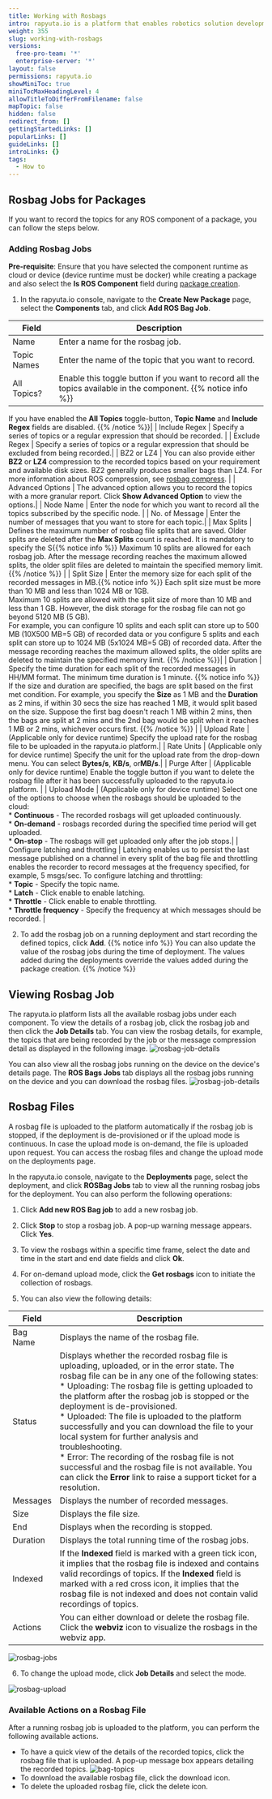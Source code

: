 ```yaml
---
title: Working with Rosbags
intro: rapyuta.io is a platform that enables robotics solution development by providing the necessary software infrastructure and facilitating the interaction between multiple stakeholders who contribute to the solution development.
weight: 355
slug: working-with-rosbags
versions:
  free-pro-team: '*'
  enterprise-server: '*'
layout: false
permissions: rapyuta.io
showMiniToc: true
miniTocMaxHeadingLevel: 4
allowTitleToDifferFromFilename: false
mapTopic: false
hidden: false
redirect_from: []
gettingStartedLinks: []
popularLinks: []
guideLinks: []
introLinks: {}
tags:
  - How to
---
```

## Rosbag Jobs for Packages
If you want to record the topics for any ROS component of a package, you can follow the steps below.

### Adding Rosbag Jobs

**Pre-requisite**: Ensure that you have selected the component runtime as cloud or device (device runtime must be docker) while creating a package and also select the **Is ROS Component** field during [package creation](/3_how-tos/33_software-development/333_create-packages/).

1. In the rapyuta.io console, navigate to the **Create New Package** page, select the **Components** tab, and click **Add ROS Bag Job**.

| Field | Description |
| ---   | --- |  
| Name | Enter a name for the rosbag job. |
| Topic Names | Enter the name of the topic that you want to record.|
| All Topics? | Enable this toggle button if you want to record all the topics available in the component. {{% notice info %}}
If you have enabled the **All Topics** toggle-button, **Topic Name** and  **Include Regex** fields are disabled.
{{% /notice %}}|
| Include Regex | Specify a series of topics or a regular expression that should be recorded. |
| Exclude Regex | Specify a series of topics or a regular expression that should be excluded from being recorded.|
| BZ2 or LZ4 | You can also provide either **BZ2** or **LZ4** compression to the recorded topics based on your requirement and available disk sizes. BZ2 generally produces smaller bags than LZ4. For more information about ROS compression, see [rosbag compress](http://wiki.ros.org/rosbag/Commandline#rosbag_compress). |
| Advanced Options | The advanced option allows you to record the topics with a more granular report. Click **Show Advanced Option** to view the options.|
| Node Name | Enter the node for which you want to record all the topics subscribed by the specific node. <validate> |
| No. of Message | Enter the number of messages that you want to store for each topic.|
| Max Splits | Defines the maximum number of rosbag file splits that are saved. Older splits are deleted after the **Max Splits** count is reached. It is mandatory to specify the S{{% notice info %}}
Maximum 10 splits are allowed for each rosbag job. After the message recording reaches the maximum allowed splits, the older split files are deleted to maintain the specified memory limit. 
{{% /notice %}} |
| Split Size | Enter the memory size for each split of the recorded messages in MB.{{% notice info %}}
Each split size must be more than 10 MB and less than 1024 MB or 1GB. </br> Maximum 10 splits are allowed with the split size of more than 10 MB and less than 1 GB. However, the disk storage for the rosbag file can not go beyond 5120 MB (5 GB).</br>
For example, you can configure 10 splits and each split can store up to 500 MB (10X500 MB=5 GB)  of recorded data or you configure 5 splits and each split can store up to 1024 MB (5x1024 MB=5 GB)  of recorded data. After the message recording reaches the maximum allowed splits, the older splits are deleted to maintain the specified memory limit. 
{{% /notice %}}|
| Duration | Specify the time duration for each split of the recorded messages in HH/MM format. The minimum time duration is 1 minute. {{% notice info %}}
If the size and duration are specified, the bags are split based on the first met condition. For example, you specify the **Size** as 1 MB and the **Duration** as 2 mins, if within 30 secs the size has reached 1 MB, it would split based on the size. Suppose the first bag doesn't reach 1 MB within 2 mins, then the bags are split at 2 mins and the 2nd bag would be split when it reaches 1 MB or 2 mins, whichever occurs first.
{{% /notice %}} |
| Upload Rate | (Applicable only for device runtime) Specify the upload rate for the rosbag file to be uploaded in the rapyuta.io platform.|
| Rate Units | (Applicable only for device runtime) Specify the unit for the upload rate from the drop-down menu. You can select **Bytes/s**, **KB/s**, or**MB/s**.|
| Purge After | (Applicable only for device runtime) Enable the toggle button if you want to delete the rosbag file after it has been successfully uploaded to the rapyuta.io platform. |
| Upload Mode | (Applicable only for device runtime) Select one of the options to choose when the rosbags should be uploaded to the cloud: <br> * **Continuous** - The recorded rosbags will get uploaded continuously. <br> * **On-demand** - rosbags recorded during the specified time period will get uploaded. <!--note needs to be added --><br> * **On-stop** - The rosbags will get uploaded only after the job stops.|
| Configure latching and throttling | Latching enables us to persist the last message published on a channel in every split of the bag file and throttling enables the recorder to record messages at the frequency specified, for example, 5 msgs/sec. To configure latching and throttling:<br> * **Topic** - Specify the topic name. <br> * **Latch** - Click enable to enable latching. <br> * **Throttle** - Click enable to enable throttling. <br> * **Throttle frequency** - Specify the frequency at which messages should be recorded. |

2. To add the rosbag job on a running deployment and start recording the defined topics, click **Add**.
{{% notice info %}}
You can also update the value of the rosbag jobs during the time of deployment. The values added during the deployments override the values added during the package creation. 
{{% /notice %}}    

## Viewing Rosbag Job

The rapyuta.io platform lists all the available rosbag jobs under each component. To view the details of a rosbag job, click the rosbag job and then click the **Job Details** tab. You can view the rosbag details, for example, the topics that are being recorded by the job or the message compression detail as displayed in the following image.
![rosbag-job-details](/images/dev-guide/rosbag-jobs/rosbag-job-details.png?classes=border,shadow&width=30pc)

You can also view all the rosbag jobs running on the device on the device's details page. The **ROS Bags Jobs** tab displays all the rosbag jobs running on the device and you can download the rosbag files.
![rosbag-job-details](/images/dev-guide/rosbag-jobs/rosbag-job-device-details.png?classes=border,shadow&width=60pc)

## Rosbag Files

A rosbag file is uploaded to the platform automatically if the rosbag job is stopped, if the deployment is de-provisioned or if the upload mode is continuous. In case the upload mode is on-demand, the file is uploaded upon request. 
You can access the rosbag files and change the upload mode on the deployments page. 

In the rapyuta.io console, navigate to the **Deployments** page, select the deployment, and click **ROSBag Jobs** tab to view all the running rosbag jobs for the deployment. You can also perform the following operations:

1. Click **Add new ROS Bag job** to add a new rosbag job.

2. Click **Stop** to stop a rosbag job. A pop-up warning message appears. Click **Yes**.

3. To view the rosbags within a specific time frame, select the date and time in the start and end date fields and click **Ok**.

4. For on-demand upload mode, click the **Get rosbags** icon to initiate the collection of rosbags.

5. You can also view the following details:
 
| Field | Description |
| ---   | --- |  
| Bag Name | Displays the name of the rosbag file. |
| Status | Displays whether the recorded rosbag file is uploading, uploaded, or in the error state. The rosbag file can be in any one of the following states: <br> * Uploading: The rosbag file is getting uploaded to the platform after the rosbag job is stopped or the deployment is de-provisioned. <br> * Uploaded:  The file is uploaded to the platform successfully and you can download the file to your local system for further analysis and troubleshooting. <br> * Error: The recording of the rosbag file is not successful and the rosbag file is not available. You can click the **Error** link to raise a support ticket for a resolution. |
| Messages | Displays the number of recorded messages.|
| Size | Displays the file size.|
| End | Displays when the recording is stopped.|
| Duration | Displays the total running time of the rosbag jobs.|
| Indexed | If the **Indexed** field is marked with a green tick icon, it implies that the rosbag file is indexed and contains valid recordings of topics. If the **Indexed** field is marked with a red cross icon, it implies that the rosbag file is not indexed and does not contain valid recordings of topics. |
| Actions | You can either download or delete the rosbag file. Click the **webviz** icon to visualize the rosbags in the webviz app. |

![rosbag-jobs](/images/dev-guide/rosbag-jobs/rosbag-jobs.png?classes=border,shadow&width=55pc)

6. To change the upload mode, click **Job Details** and select the mode.

![rosbag-upload](/images/dev-guide/rosbag-jobs/rosbags-upload.png?classes=border,shadow&width=55pc)


### Available Actions on a Rosbag File

After a running rosbag job is uploaded to the platform, you can perform the following available actions.

* To have a quick view of the details of the recorded topics, click the rosbag file that is uploaded. A pop-up message box appears detailing the recorded topics. 
![bag-topics](/images/dev-guide/rosbag-jobs/topic-bags.png?classes=border,shadow&width=30pc)
* To download the available rosbag file, click the download icon.
* To delete the uploaded rosbag file, click the delete icon.
